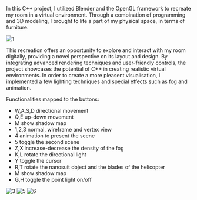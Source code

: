 In this C++ project, I utilized Blender and the OpenGL framework to recreate my room in a virtual environment.
Through a combination of programming and 3D modeling, I brought to life a part of my physical space, in terms of furniture.

![1](https://github.com/Radu-Maris/Graphical-Processing/assets/58084616/b4ec889f-e77a-4a8d-8a8f-801f5807df4e)

This recreation offers an opportunity to explore and interact with my room digitally, providing a novel perspective on its layout and design.
By integrating advanced rendering techniques and user-friendly controls, the project showcases the potential of C++ in creating realistic virtual environments.
In order to create a more pleasent visualisation, I implemented a few lighting techniques and special effects such as fog and animation.

Functionalities mapped to the buttons:

* W,A,S,D	  directional movement
* Q,E	      up-down movement
* M	        show shadow map
* 1,2,3	    normal, wireframe and vertex view
* 4	        animation to present the scene
* 5	        toggle the second scene
* Z,X	      increase-decrease the density of the fog
* K,L	      rotate the directional light
* Y	        toggle the cursor
* R,T	      rotate the nanosuit object and the blades of the helicopter
* M        	show shadow map
* G,H	      toggle the point light on/off

![3](https://github.com/Radu-Maris/Graphical-Processing/assets/58084616/06ccc1d2-2dce-40c2-b14c-6943595c68e3)
![5](https://github.com/Radu-Maris/Graphical-Processing/assets/58084616/64cdf9b3-7c15-4fcc-a92f-600c5635c13c)
![6](https://github.com/Radu-Maris/Graphical-Processing/assets/58084616/1c3b5698-84ea-4d0c-bd35-6f9abdb6a75c)
